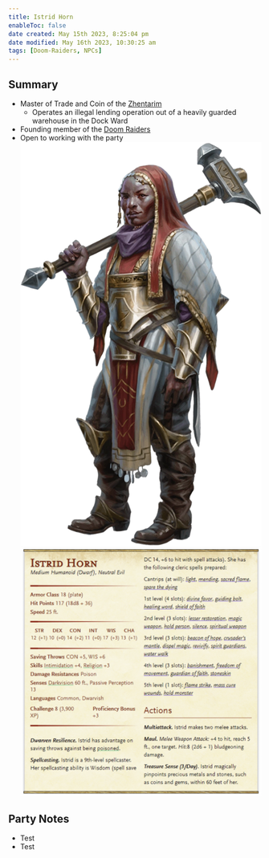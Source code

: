 ```yaml
---
title: Istrid Horn
enableToc: false
date created: May 15th 2023, 8:25:04 pm
date modified: May 16th 2023, 10:30:25 am
tags: [Doom-Raiders, NPCs]
---
```

## Summary
- Master of Trade and Coin of the [Zhentarim](../Factions/Zhentarim.md)
	- Operates an illegal lending operation out of a heavily guarded warehouse in the Dock Ward
- Founding member of the [Doom Raiders](Factions/Doom%20Raiders.md)
- Open to working with the party
![Pasted image 20230515234842](attachments/Istrid.png)
![Pasted image 20230515235113](attachments/Istrid%20Statblock.png)

## Party Notes
- Test
- Test
